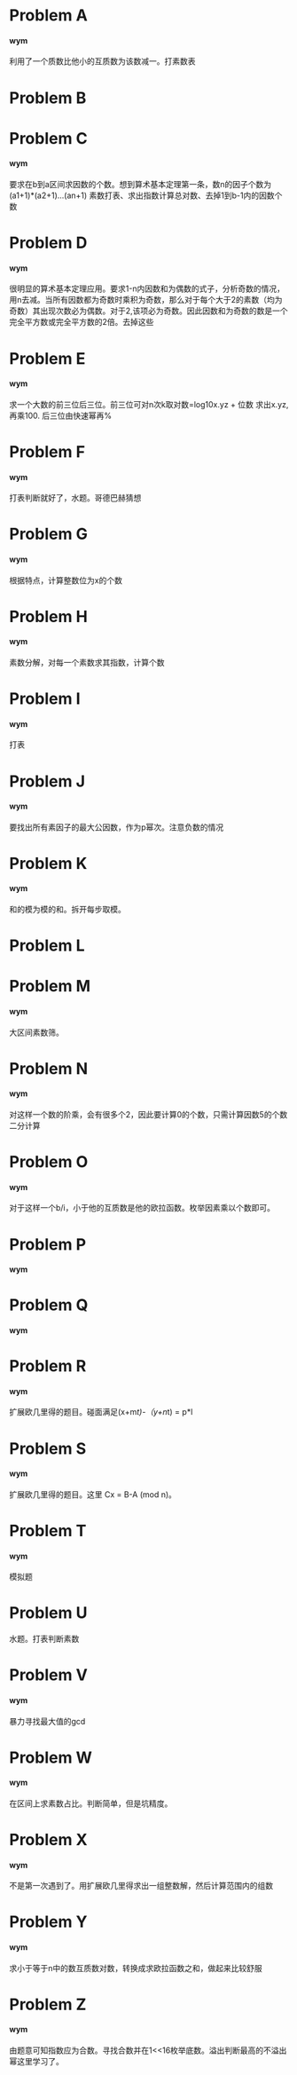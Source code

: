 # Problem A
#### wym
利用了一个质数比他小的互质数为该数减一。打素数表

# Problem B

# Problem C
#### wym
要求在b到a区间求因数的个数。想到算术基本定理第一条，数n的因子个数为(a1+1)*(a2+1)...(an+1)
素数打表、求出指数计算总对数、去掉1到b-1内的因数个数

# Problem D
#### wym
很明显的算术基本定理应用。要求1-n内因数和为偶数的式子，分析奇数的情况，用n去减。当所有因数都为奇数时乘积为奇数，那么对于每个大于2的素数（均为奇数）其出现次数必为偶数。对于2,该项必为奇数。因此因数和为奇数的数是一个完全平方数或完全平方数的2倍。去掉这些

# Problem E
#### wym
求一个大数的前三位后三位。前三位可对n次k取对数=log10x.yz + 位数 求出x.yz,再乘100. 后三位由快速幂再%

# Problem F
#### wym
打表判断就好了，水题。哥德巴赫猜想

# Problem G
#### wym
根据特点，计算整数位为x的个数

# Problem H
#### wym
素数分解，对每一个素数求其指数，计算个数

# Problem I
#### wym
打表

# Problem J
#### wym
要找出所有素因子的最大公因数，作为p幂次。注意负数的情况

# Problem K
#### wym
和的模为模的和。拆开每步取模。

# Problem L

# Problem M
#### wym
大区间素数筛。

# Problem N
#### wym
对这样一个数的阶乘，会有很多个2，因此要计算0的个数，只需计算因数5的个数
二分计算

# Problem O
#### wym
对于这样一个b/i，小于他的互质数是他的欧拉函数。枚举因素乘以个数即可。

# Problem P
#### wym

# Problem Q
#### wym

# Problem R 
#### wym
扩展欧几里得的题目。碰面满足(x+m*t)-（y+n*t) = p*l

# Problem S
#### wym
扩展欧几里得的题目。这里 Cx = B-A (mod n)。

# Problem T
#### wym
模拟题

# Problem U
水题。打表判断素数

# Problem V
#### wym
暴力寻找最大值的gcd

# Problem W
#### wym
在区间上求素数占比。判断简单，但是坑精度。

# Problem X
#### wym
不是第一次遇到了。用扩展欧几里得求出一组整数解，然后计算范围内的组数

# Problem Y
#### wym
求小于等于n中的数互质数对数，转换成求欧拉函数之和，做起来比较舒服

# Problem Z
#### wym
由题意可知指数应为合数。寻找合数并在1<<16枚举底数。溢出判断最高的不溢出幂这里学习了。